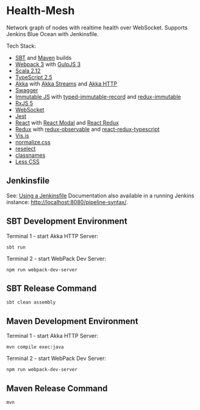 # Health-Mesh #

Network graph of nodes with realtime health over WebSocket.
Supports Jenkins Blue Ocean with Jenkinsfile.
 
Tech Stack:
* [SBT](http://www.scala-sbt.org/) and [Maven](https://maven.apache.org/) builds 
* [Webpack 3](https://webpack.github.io/) with [GulpJS 3](http://gulpjs.com/)
* [Scala 2.12](https://www.scala-lang.org/)
* [TypeScript 2.5](https://www.typescriptlang.org/)
* [Akka](http://akka.io/) with [Akka Streams](http://doc.akka.io/docs/akka/current/scala/stream/index.html)
 and [Akka HTTP](http://doc.akka.io/docs/akka-http/current/scala/http/index.html) 
* [Swagger](https://swagger.io/)
* [Immutable JS](https://facebook.github.io/immutable-js/)
 with [typed-immutable-record](https://github.com/rangle/typed-immutable-record)
  and [redux-immutable](https://github.com/gajus/redux-immutable)
* [RxJS 5](http://reactivex.io/rxjs/)
* [WebSocket](https://www.w3.org/TR/websockets/)
* [Jest](https://facebook.github.io/jest/)
* [React](https://facebook.github.io/react/) with [React Modal](https://reactcommunity.org/react-modal/)
 and [React Redux](http://redux.js.org/docs/basics/UsageWithReact.html)
* [Redux](http://redux.js.org/) with [redux-observable](https://redux-observable.js.org/)
 and [react-redux-typescript](https://github.com/piotrwitek/react-redux-typescript)
* [Vis.js](http://visjs.org/)
* [normalize.css](https://necolas.github.io/normalize.css/)
* [reselect](https://github.com/reactjs/reselect)
* [classnames](https://github.com/JedWatson/classnames)
* [Less CSS](http://lesscss.org/)


## Jenkinsfile
See: [Using a Jenkinsfile](https://jenkins.io/doc/book/pipeline/jenkinsfile/)
Documentation also available in a running Jenkins instance:
[http://localhost:8080/pipeline-syntax/](http://localhost:8080/pipeline-syntax/).


## SBT Development Environment ##

Terminal 1 - start Akka HTTP Server:

    sbt run

Terminal 2 - start WebPack Dev Server:

    npm run webpack-dev-server


## SBT Release Command ##

    sbt clean assembly


## Maven Development Environment ##

Terminal 1 - start Akka HTTP Server:

    mvn compile exec:java

Terminal 2 - start WebPack Dev Server:

    npm run webpack-dev-server


## Maven Release Command ##

    mvn
